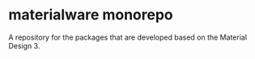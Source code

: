 # materialware monorepo

A repository for the packages that are developed based on the Material Design 3.
